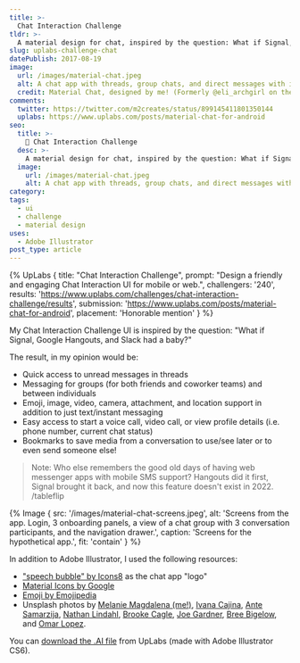 ```yaml
---
title: >-
  Chat Interaction Challenge
tldr: >-
  A material design for chat, inspired by the question: What if Signal, Google Hangouts, and Slack had a baby?
slug: uplabs-challenge-chat
datePublish: 2017-08-19
image:
  url: /images/material-chat.jpeg
  alt: A chat app with threads, group chats, and direct messages with implied web and SMS support.
  credit: Material Chat, designed by me! (Formerly @eli_archgirl on the interwebs.)
comments:
  twitter: https://twitter.com/m2creates/status/899145411801350144
  uplabs: https://www.uplabs.com/posts/material-chat-for-android
seo:
  title: >-
    💬 Chat Interaction Challenge
  desc: >-
    A material design for chat, inspired by the question: What if Signal, Google Hangouts, and Slack had a baby?
  image:
    url: /images/material-chat.jpeg
    alt: A chat app with threads, group chats, and direct messages with implied web and SMS support.
category:
tags:
  - ui
  - challenge
  - material design
uses:
  - Adobe Illustrator
post_type: article
---
```


{% UpLabs { title: "Chat Interaction Challenge", prompt: "Design a friendly and engaging Chat Interaction UI for mobile or web.", challengers: '240', results: 'https://www.uplabs.com/challenges/chat-interaction-challenge/results', submission: 'https://www.uplabs.com/posts/material-chat-for-android', placement: 'Honorable mention' } %}

My Chat Interaction Challenge UI is inspired by the question: "What if Signal, Google Hangouts, and Slack had a baby?"

The result, in my opinion would be:

- Quick access to unread messages in threads
- Messaging for groups (for both friends and coworker teams) and between individuals
- Emoji, image, video, camera, attachment, and location support in addition to just text/instant messaging
- Easy access to start a voice call, video call, or view profile details (i.e. phone number, current chat status)
- Bookmarks to save media from a conversation to use/see later or to even send someone else!

> Note: Who else remembers the good old days of having web messenger apps with mobile SMS support? Hangouts did it first, Signal brought it back, and now this feature doesn't exist in 2022. /tableflip

{% Image {
  src: '/images/material-chat-screens.jpeg',
  alt: 'Screens from the app. Login, 3 onboarding panels, a view of a chat group with 3 conversation participants, and the navigation drawer.',
  caption: 'Screens for the hypothetical app.',
  fit: 'contain'
} %}

In addition to Adobe Illustrator, I used the following resources:

- ["speech bubble" by Icons8](https://icons8.com/icon/42245/speech-bubble) as the chat app "logo"
- [Material Icons by Google](https://m1.material.io/resources/sticker-sheets-icons.html#sticker-sheets-icons-product-icons)
- [Emoji by Emojipedia](https://emojipedia.org/google)
- Unsplash photos by [Melanie Magdalena (me!)](https://unsplash.com/photos/paper-lantern-flying-above-sky-KpBAYMNf9Tw), [Ivana Cajina](https://unsplash.com/photos/man-leaning-on-brown-wall-_7LbC5J-jw4), [Ante Samarzija](https://unsplash.com/@antesamarzija), [Nathan Lindahl](https://web.archive.org/web/20170709221430/https://unsplash.com/photos/9CmeP_E4NRg), [Brooke Cagle](https://unsplash.com/photos/man-standing-on-road-between-sand-7iTE5rhI6lc), [Joe Gardner](https://web.archive.org/web/20170703053416/https://unsplash.com/photos/fdVz5ylhg4I), [Bree Bigelow](https://unsplash.com/photos/woman-sit-on-bench-facing-on-concrete-wall-9pv2NMKmP7w), and [Omar Lopez](https://unsplash.com/photos/woman-sitting-on-rock-in-forest-e5pqjD85NRg).

You can [download the .AI file](https://www.uplabs.com/posts/material-chat-for-android) from UpLabs (made with Adobe Illustrator CS6).
